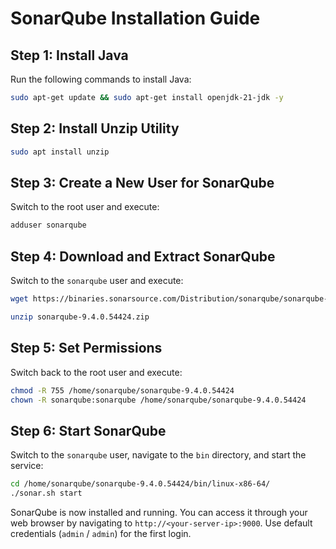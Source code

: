 # SonarQube Installation Guide

## Step 1: Install Java
Run the following commands to install Java:
```bash
sudo apt-get update && sudo apt-get install openjdk-21-jdk -y
```

## Step 2: Install Unzip Utility
```bash
sudo apt install unzip
```

## Step 3: Create a New User for SonarQube
Switch to the root user and execute:
```bash
adduser sonarqube
```

## Step 4: Download and Extract SonarQube
Switch to the `sonarqube` user and execute:
```bash
wget https://binaries.sonarsource.com/Distribution/sonarqube/sonarqube-9.4.0.54424.zip
```
```bash
unzip sonarqube-9.4.0.54424.zip
```

## Step 5: Set Permissions
Switch back to the root user and execute:
```bash
chmod -R 755 /home/sonarqube/sonarqube-9.4.0.54424
chown -R sonarqube:sonarqube /home/sonarqube/sonarqube-9.4.0.54424
```

## Step 6: Start SonarQube
Switch to the `sonarqube` user, navigate to the `bin` directory, and start the service:
```bash
cd /home/sonarqube/sonarqube-9.4.0.54424/bin/linux-x86-64/
./sonar.sh start
```

SonarQube is now installed and running. You can access it through your web browser by navigating to `http://<your-server-ip>:9000`. Use default credentials (`admin` / `admin`) for the first login.
